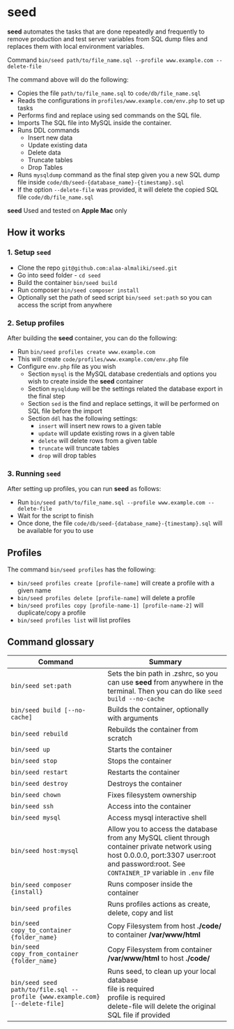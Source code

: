 # seed

**seed** automates the tasks that are done repeatedly and frequently to remove production and test server variables from
SQL dump files and replaces them with local environment variables.

Command `bin/seed path/to/file_name.sql --profile www.example.com --delete-file`

The command above will do the following:

- Copies the file `path/to/file_name.sql` to `code/db/file_name.sql`
- Reads the configurations in `profiles/www.example.com/env.php` to set up tasks
- Performs find and replace using sed commands on the SQL file.
- Imports The SQL file into MySQL inside the container.
- Runs DDL commands
    - Insert new data
    - Update existing data
    - Delete data
    - Truncate tables
    - Drop Tables
- Runs `mysqldump` command as the final step given you a new SQL dump file inside
  `code/db/seed-{database_name}-{timestamp}.sql`
- If the option `--delete-file` was provided, it will delete the copied SQL file `code/db/file_name.sql`

**seed** Used and tested on **Apple Mac** only
## How it works

### 1. Setup `seed`

- Clone the repo `git@github.com:alaa-almaliki/seed.git`
- Go into seed folder - `cd seed`
- Build the container `bin/seed build`
- Run composer `bin/seed composer install`
- Optionally set the path of seed script `bin/seed set:path` so you can access the script from anywhere

### 2. Setup profiles

After building the **seed** container, you can do the following:

- Run `bin/seed profiles create www.example.com`
- This will create `code/profiles/www.example.com/env.php` file
- Configure `env.php` file as you wish
    - Section `mysql` is the MySQL database credentials and options you wish to create inside the **seed** container
    - Section `mysqldump` will be the settings related the database export in the final step
    - Section `sed` is the find and replace settings, it will be performed on SQL file before the import
    - Section `ddl` has the following settings:
        - `insert` will insert new rows to a given table
        - `update` will update existing rows in a given table
        - `delete` will delete rows from a given table
        - `truncate` will truncate tables
        - `drop` will drop tables

### 3. Running `seed`

After setting up profiles, you can run **seed** as follows:

- Run `bin/seed path/to/file_name.sql --profile www.example.com --delete-file`
- Wait for the script to finish
- Once done, the file `code/db/seed-{database_name}-{timestamp}.sql` will be available for you to use

## Profiles

The command `bin/seed profiles` has the following:

- `bin/seed profiles create [profile-name]` will create a profile with a given name
- `bin/seed profiles delete [profile-name]` will delete a profile
- `bin/seed profiles copy [profile-name-1] [profile-name-2]` will duplicate/copy a profile
- `bin/seed profiles list` will list profiles

## Command glossary

| Command                                                                      | Summary                                                                                                                                                                                        |
|------------------------------------------------------------------------------|------------------------------------------------------------------------------------------------------------------------------------------------------------------------------------------------|
| `bin/seed set:path`                                                          | Sets the bin path in .zshrc, so you can use **seed** from anywhere in the terminal. Then you can do like `seed build --no-cache`                                                               |
| `bin/seed build [--no-cache]`                                                | Builds the container, optionally with arguments                                                                                                                                                |
| `bin/seed rebuild`                                                           | Rebuilds the container from scratch                                                                                                                                                            |
| `bin/seed up`                                                                | Starts the container                                                                                                                                                                           |
| `bin/seed stop`                                                              | Stops the container                                                                                                                                                                            |
| `bin/seed restart`                                                           | Restarts the container                                                                                                                                                                         |
| `bin/seed destroy`                                                           | Destroys the container                                                                                                                                                                         |
| `bin/seed chown`                                                             | Fixes filesystem ownership                                                                                                                                                                     |
| `bin/seed ssh`                                                               | Access into the container                                                                                                                                                                      |
| `bin/seed mysql`                                                             | Access mysql interactive shell                                                                                                                                                                 |
| `bin/seed host:mysql`                                                        | Allow you to access the database from any MySQL client through container private network using host 0.0.0.0, port:3307 user:root and password:root. See `CONTAINER_IP` variable in `.env` file |
| `bin/seed composer {install}`                                                | Runs composer inside the container                                                                                                                                                             |
| `bin/seed profiles`                                                          | Runs profiles actions as create, delete, copy and list                                                                                                                                         |
| `bin/seed copy_to_container {folder_name}`                                   | Copy Filesystem from host **./code/** to container **/var/www/html**                                                                                                                           |
| `bin/seed copy_from_container {folder_name}`                                 | Copy Filesystem from container **/var/www/html** to host **./code/**                                                                                                                           |
| `bin/seed seed path/to/file.sql --profile {www.example.com} [--delete-file]` | Runs seed, to clean up your local database<br/>file is required<br/>profile is required<br/>delete-file will delete the original SQL file if provided                                          |
